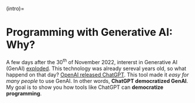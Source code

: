 (intro)=
# Programming with Generative AI: Why?

A few days after the 30<sup>th</sup> of November 2022, intererst in Generative AI (GenAI) [exploded](https://trends.google.com/trends/explore?date=2022-01-01%202025-01-01&q=generative%20ai&hl=en-US). This technology was already sereval years old, so what happend on that day? [OpenAI released ChatGPT](https://openai.com/index/chatgpt/). This tool made it _easy for many people_ to use GenAI. In other words, **ChatGPT democratized GenAI**. My goal is to show you how tools like ChatGPT can **democratize programming**.
